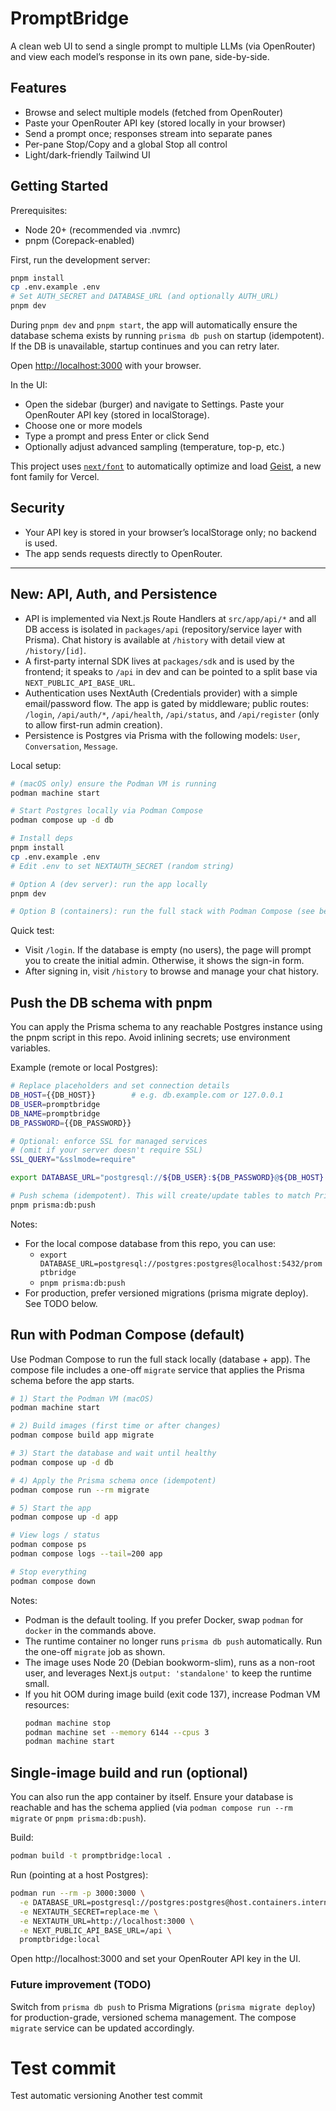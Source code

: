 # PromptBridge

A clean web UI to send a single prompt to multiple LLMs (via OpenRouter) and view each model’s response in its own pane, side-by-side.

## Features

- Browse and select multiple models (fetched from OpenRouter)
- Paste your OpenRouter API key (stored locally in your browser)
- Send a prompt once; responses stream into separate panes
- Per-pane Stop/Copy and a global Stop all control
- Light/dark-friendly Tailwind UI

## Getting Started

Prerequisites:
- Node 20+ (recommended via .nvmrc)
- pnpm (Corepack-enabled)

First, run the development server:

```bash
pnpm install
cp .env.example .env
# Set AUTH_SECRET and DATABASE_URL (and optionally AUTH_URL)
pnpm dev
```

During `pnpm dev` and `pnpm start`, the app will automatically ensure the database schema exists by running `prisma db push` on startup (idempotent). If the DB is unavailable, startup continues and you can retry later.

Open [http://localhost:3000](http://localhost:3000) with your browser.

In the UI:
- Open the sidebar (burger) and navigate to Settings. Paste your OpenRouter API key (stored in localStorage).
- Choose one or more models
- Type a prompt and press Enter or click Send
- Optionally adjust advanced sampling (temperature, top-p, etc.)

This project uses [`next/font`](https://nextjs.org/docs/app/building-your-application/optimizing/fonts) to automatically optimize and load [Geist](https://vercel.com/font), a new font family for Vercel.

## Security
- Your API key is stored in your browser’s localStorage only; no backend is used.
- The app sends requests directly to OpenRouter.

---

## New: API, Auth, and Persistence

- API is implemented via Next.js Route Handlers at `src/app/api/*` and all DB access is isolated in `packages/api` (repository/service layer with Prisma). Chat history is available at `/history` with detail view at `/history/[id]`.
- A first-party internal SDK lives at `packages/sdk` and is used by the frontend; it speaks to `/api` in dev and can be pointed to a split base via `NEXT_PUBLIC_API_BASE_URL`.
- Authentication uses NextAuth (Credentials provider) with a simple email/password flow. The app is gated by middleware; public routes: `/login`, `/api/auth/*`, `/api/health`, `/api/status`, and `/api/register` (only to allow first-run admin creation).
- Persistence is Postgres via Prisma with the following models: `User`, `Conversation`, `Message`.

Local setup:

```bash
# (macOS only) ensure the Podman VM is running
podman machine start

# Start Postgres locally via Podman Compose
podman compose up -d db

# Install deps
pnpm install
cp .env.example .env
# Edit .env to set NEXTAUTH_SECRET (random string)

# Option A (dev server): run the app locally
pnpm dev

# Option B (containers): run the full stack with Podman Compose (see below)
```

Quick test:
- Visit `/login`. If the database is empty (no users), the page will prompt you to create the initial admin. Otherwise, it shows the sign-in form.
- After signing in, visit `/history` to browse and manage your chat history.

## Push the DB schema with pnpm
You can apply the Prisma schema to any reachable Postgres instance using the pnpm script in this repo. Avoid inlining secrets; use environment variables.

Example (remote or local Postgres):

```bash
# Replace placeholders and set connection details
DB_HOST={{DB_HOST}}        # e.g. db.example.com or 127.0.0.1
DB_USER=promptbridge
DB_NAME=promptbridge
DB_PASSWORD={{DB_PASSWORD}}

# Optional: enforce SSL for managed services
# (omit if your server doesn't require SSL)
SSL_QUERY="&sslmode=require"

export DATABASE_URL="postgresql://${DB_USER}:${DB_PASSWORD}@${DB_HOST}:5432/${DB_NAME}?schema=public${SSL_QUERY}"

# Push schema (idempotent). This will create/update tables to match Prisma models.
pnpm prisma:db:push
```

Notes:
- For the local compose database from this repo, you can use:
  - `export DATABASE_URL=postgresql://postgres:postgres@localhost:5432/promptbridge`
  - `pnpm prisma:db:push`
- For production, prefer versioned migrations (prisma migrate deploy). See TODO below.

## Run with Podman Compose (default)

Use Podman Compose to run the full stack locally (database + app). The compose file includes a one-off `migrate` service that applies the Prisma schema before the app starts.

```bash
# 1) Start the Podman VM (macOS)
podman machine start

# 2) Build images (first time or after changes)
podman compose build app migrate

# 3) Start the database and wait until healthy
podman compose up -d db

# 4) Apply the Prisma schema once (idempotent)
podman compose run --rm migrate

# 5) Start the app
podman compose up -d app

# View logs / status
podman compose ps
podman compose logs --tail=200 app

# Stop everything
podman compose down
```

Notes:
- Podman is the default tooling. If you prefer Docker, swap `podman` for `docker` in the commands above.
- The runtime container no longer runs `prisma db push` automatically. Run the one-off `migrate` job as shown.
- The image uses Node 20 (Debian bookworm-slim), runs as a non-root user, and leverages Next.js `output: 'standalone'` to keep the runtime small.
- If you hit OOM during image build (exit code 137), increase Podman VM resources:
  ```bash
  podman machine stop
  podman machine set --memory 6144 --cpus 3
  podman machine start
  ```

## Single-image build and run (optional)
You can also run the app container by itself. Ensure your database is reachable and has the schema applied (via `podman compose run --rm migrate` or `pnpm prisma:db:push`).

Build:
```bash
podman build -t promptbridge:local .
```
Run (pointing at a host Postgres):
```bash
podman run --rm -p 3000:3000 \
  -e DATABASE_URL=postgresql://postgres:postgres@host.containers.internal:5432/promptbridge \
  -e NEXTAUTH_SECRET=replace-me \
  -e NEXTAUTH_URL=http://localhost:3000 \
  -e NEXT_PUBLIC_API_BASE_URL=/api \
  promptbridge:local
```

Open http://localhost:3000 and set your OpenRouter API key in the UI.

### Future improvement (TODO)
Switch from `prisma db push` to Prisma Migrations (`prisma migrate deploy`) for production-grade, versioned schema management. The compose `migrate` service can be updated accordingly.
# Test commit
Test automatic versioning
Another test commit
